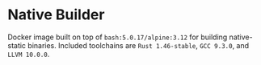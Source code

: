 # Native Builder

Docker image built on top of `bash:5.0.17/alpine:3.12` for building native-static binaries. Included toolchains are `Rust 1.46-stable`, `GCC 9.3.0`, and `LLVM 10.0.0`.
